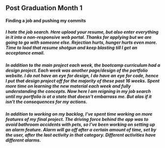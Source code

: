 ## Post Graduation Month 1

#### Finding a job and pushing my commits

##### I hate the job search. Here upload your resume, but also enter everything in it into a non-responsive web portal. Thanks for applying but we are going to go with someone else. Rejection hurts, hunger hurts even more. Time to load that resume shotgun and keep blasting till I get an acceptance email. 
##### 
##### In addition to the main project each week, the bootcamp curriculum had a design project. Each week was another page/design of the portfolio website. I do not have an eye for design, I do have an eye for code, hence I put that design project off for the majority of these past 16 weeks. Spent more time on learning the new material each week and fully understanding the concepts. Now here I am reigning in my job search until my portfolio is at a state that doesn't embarrass me. But alas if it isn't the consequences for my actions.
##### 
##### In addition to working on my backlog, I've spent time working on more features of my final project. The driving force behind the app was to avoid bathroom accidents with pets, so I've been working on setting up an alarm feature. Alarm will go off after a certain amount of time, set by the user, after the last activity in that category. Different activities have different alarms.  
